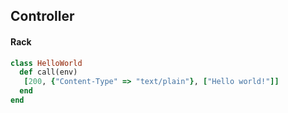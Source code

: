 ## Controller

#### Rack

```ruby
class HelloWorld
  def call(env)
   [200, {"Content-Type" => "text/plain"}, ["Hello world!"]]
  end
end
```